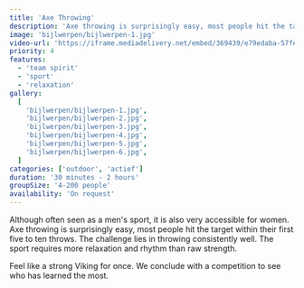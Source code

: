 ```yaml
---
title: 'Axe Throwing'
description: 'Axe throwing is surprisingly easy, most people hit the target within their first five to ten throws'
image: 'bijlwerpen/bijlwerpen-1.jpg'
video-url: 'https://iframe.mediadelivery.net/embed/369439/e79edaba-57fe-41d7-960f-d939c3353d80'
priority: 4
features:
  - 'team spirit'
  - 'sport'
  - 'relaxation'
gallery:
  [
    'bijlwerpen/bijlwerpen-1.jpg',
    'bijlwerpen/bijlwerpen-2.jpg',
    'bijlwerpen/bijlwerpen-3.jpg',
    'bijlwerpen/bijlwerpen-4.jpg',
    'bijlwerpen/bijlwerpen-5.jpg',
    'bijlwerpen/bijlwerpen-6.jpg',
  ]
categories: ['outdoor', 'actief']
duration: '30 minutes - 2 hours'
groupSize: '4-200 people'
availability: 'On request'
---
```


Although often seen as a men's sport, it is also very accessible for women.
Axe throwing is surprisingly easy, most people hit the target within their first five to ten throws. The challenge lies in throwing consistently well. The sport requires more relaxation and rhythm than raw strength.

Feel like a strong Viking for once.
We conclude with a competition to see who has learned the most.
